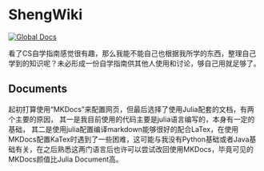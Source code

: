 # ShengWiki

[![Global Docs](https://img.shields.io/badge/docs-latest-blue.svg)](https://dislikepineapple.github.io/ShengWiki.jl/dev/)

看了CS自学指南感觉很有趣，那么我能不能自己也根据我所学的东西，整理自己学到的知识呢？未必形成一份自学指南供其他人使用和讨论，够自己用就足够了。

## Documents
起初打算使用“MKDocs”来配置网页，但最后选择了使用Julia配套的文档，有两个主要的原因，
其一是我目前使用的代码主要是julia语言编写的，本身有一定的基础，
其二是使用julia配置编译markdown能够很好的配合LaTex，在使用MKDocs配置KaTex时遇到了一些困难，这可能与我没有Python基础或者Java基础有关，在之后熟悉这两门语言后也许可以尝试改回使用MKDocs，毕竟可见的MKDocs颜值比Julia Document高。
